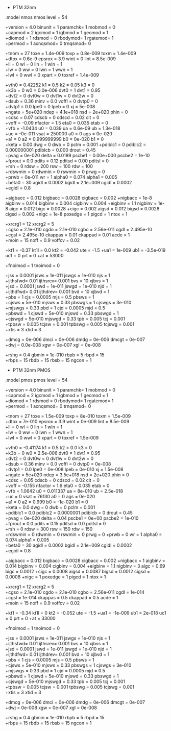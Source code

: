 * PTM 32nm

.model  nmos  nmos  level = 54

+version = 4.0          binunit = 1            paramchk= 1            mobmod  = 0          
+capmod  = 2            igcmod  = 1            igbmod  = 1            geomod  = 1          
+diomod  = 1            rdsmod  = 0            rbodymod= 1            rgatemod= 1          
+permod  = 1            acnqsmod= 0            trnqsmod= 0          

+tnom    = 27           toxe    = 1.4e-009     toxp    = 0.8e-009    toxm    = 1.4e-009   
+dtox    = 0.6e-9      epsrox  = 3.9          wint    = 0            lint    = 8.5e-009   
+ll      = 0            wl      = 0            lln     = 1            wln     = 1          
+lw      = 0            ww      = 0            lwn     = 1            wwn     = 1          
+lwl     = 0            wwl     = 0            xpart   = 0            toxref  = 1.4e-009   

+vth0    = 0.42252      k1      = 0.5          k2      = 0.05            k3      = 0          
+k3b     = 0            w0      = 0.0e-006     dvt0    = 1            dvt1    = 0.95       
+dvt2    = 0            dvt0w   = 0            dvt1w   = 0            dvt2w   = 0          
+dsub    = 0.36         minv    = 0.0          voffl   = 0            dvtp0   = 0    
+dvtp1   = 0.0          lpe0    = 0            lpeb    = 0            xj      = 5e-008     
+ngate   = 5e+020       ndep    = 4.1e+018     nsd     = 2e+020       phin    = 0         
+cdsc    = 0.07         cdscb   = 0            cdscd   = 0.02          cit     = 0          
+voff    = -0.09        nfactor = 1.5          eta0    = 0.035         etab    = 0          
+vfb     = -1.0434      u0      = 0.039        ua      = 0.6e-09      ub      = 1.3e-018   
+uc      = -0e-011      vsat    = 250000       a0      = 0            ags     = 0e-020     
+a1      = 0            a2      = 0.999999999  b0      = 0e-020       b1      = 0          
+keta    = 0.00         dwg     = 0            dwb     = 0            pclm    = 0.001
+pdiblc1 = 0            pdiblc2 = 0.000000001  pdiblcb = 0.000        drout   = 0.45       
+pvag    = 0e-020       delta   = 0.0189       pscbe1  = 0.00e+000    pscbe2  = 1e-10     
+fprout  = 0.0          pdits   = 0.12         pditsd  = 0.00         pditsl  = 0   
+rsh     = 0            rdsw    = 200          rsw     = 100          rdw     = 100        
+rdswmin = 0            rdwmin  = 0            rswmin  = 0            prwg    = 0          
+prwb    = 0e-011       wr      = 1            alpha0  = 0.074        alpha1  = 0.005      
+beta0   = 30           agidl   = 0.0002       bgidl   = 2.1e+009     cgidl   = 0.0002     
+egidl   = 0.8          

+aigbacc = 0.012        bigbacc = 0.0028       cigbacc = 0.002
+nigbacc = 1e-8         aigbinv = 0.014        bigbinv = 0.004        cigbinv = 0.004
+eigbinv = 1.1          nigbinv = 1e-8         aigc    = 0.012        bigc    = 0.0028
+cigc    = 0.002        aigsd   = 0.012        bigsd   = 0.0028       cigsd   = 0.002
+nigc    = 1e-8         poxedge = 1            pigcd   = 1            ntox    = 1

+xrcrg1  = 12           xrcrg2  = 5          
+cgso    = 2.1e-010     cgdo    = 2.1e-010     cgbo    = 2.56e-011    cgdl    = 2.495e-10     
+cgsl    = 2.495e-10    ckappas = 0.01         ckappad = 0.01         acde    = 1          
+moin    = 15           noff    = 0.9          voffcv  = 0.02       

+kt1     = -0.37        kt1l    = 0.0           kt2     = -0.042        ute     = -1.5
+ua1     = 1e-009    ub1     = -3.5e-019    uc1     = 0    prt     = 0
+at      = 53000

+fnoimod = 1            tnoimod = 0          

+jss     = 0.0001       jsws    = 1e-011       jswgs   = 1e-010       njs     = 1          
+ijthsfwd= 0.01         ijthsrev= 0.001        bvs     = 10           xjbvs   = 1          
+jsd     = 0.0001       jswd    = 1e-011       jswgd   = 1e-010       njd     = 1          
+ijthdfwd= 0.01         ijthdrev= 0.001        bvd     = 10           xjbvd   = 1          
+pbs     = 1            cjs     = 0.0005       mjs     = 0.5          pbsws   = 1          
+cjsws   = 5e-010       mjsws   = 0.33         pbswgs  = 1            cjswgs  = 3e-010     
+mjswgs  = 0.33         pbd     = 1            cjd     = 0.0005       mjd     = 0.5        
+pbswd   = 1            cjswd   = 5e-010       mjswd   = 0.33         pbswgd  = 1          
+cjswgd  = 5e-010       mjswgd  = 0.33         tpb     = 0.005        tcj     = 0.001      
+tpbsw   = 0.005        tcjsw   = 0.001        tpbswg  = 0.005        tcjswg  = 0.001      
+xtis    = 3            xtid    = 3          

+dmcg    = 0e-006       dmci    = 0e-006       dmdg    = 0e-006       dmcgt   = 0e-007     
+dwj     = 0.0e-008     xgw     = 0e-007       xgl     = 0e-008     

+rshg    = 0.4          gbmin   = 1e-010       rbpb    = 5            rbpd    = 15         
+rbps    = 15           rbdb    = 15           rbsb    = 15           ngcon   = 1  

* PTM 32nm PMOS
 
.model  pmos  pmos  level = 54

+version = 4.0          binunit = 1            paramchk= 1            mobmod  = 0          
+capmod  = 2            igcmod  = 1            igbmod  = 1            geomod  = 1          
+diomod  = 1            rdsmod  = 0            rbodymod= 1            rgatemod= 1          
+permod  = 1            acnqsmod= 0            trnqsmod= 0          

+tnom    = 27           toxe    = 1.5e-009     toxp    = 8e-010       toxm    = 1.5e-009   
+dtox    = 7e-010       epsrox  = 3.9          wint    = 0e-009       lint    = 8.5e-009   
+ll      = 0            wl      = 0            lln     = 1            wln     = 1          
+lw      = 0            ww      = 0            lwn     = 1            wwn     = 1          
+lwl     = 0            wwl     = 0            xpart   = 0            toxref  = 1.5e-009   

+vth0    = -0.41174     k1      = 0.5          k2      = 0.0          k3      = 0          
+k3b     = 0            w0      = 2.5e-006     dvt0    = 1            dvt1    = 0.95        
+dvt2    = 0            dvt0w   = 0            dvt1w   = 0            dvt2w   = 0          
+dsub    = 0.36         minv    = 0.0          voffl   = 0            dvtp0   = 0e-008     
+dvtp1   = 0.0          lpe0    = 0e-008       lpeb    = 0e-010       xj      = 1.5e-008     
+ngate   = 5e+020       ndep    = 3.5e+018     nsd     = 2e+020       phin    = 0          
+cdsc    = 0.05         cdscb   = 0            cdscd   = 0.02         cit     = 0          
+voff    = -0.155       nfactor = 1.6          eta0    = 0.035         etab    = 0          
+vfb     = 1.0642       u0      = 0.011337     ua      = 8e-010       ub      = 2.5e-018     
+uc      = 0            vsat    = 76130        a0      = 0            ags     = 0e-020     
+a1      = 0            a2      = 0.999        b0      = -1e-020      b1      = 0          
+keta    = 0.0          dwg     = 0            dwb     = 0            pclm    = 0.001       
+pdiblc1 = 0.0          pdiblc2 = 0.0000001    pdiblcb = 0            drout   = 0.45       
+pvag    = 0e-020       delta   = 0.04         pscbe1  = 0e+00        pscbe2  = 1e-010  
+fprout  = 0.0          pdits   = 0.15         pditsd  = 0.0          pditsl  = 0   
+rsh     = 0            rdsw    = 300          rsw     = 150          rdw     = 150        
+rdswmin = 0            rdwmin  = 0            rswmin  = 0            prwg    = 0
+prwb    = 0            wr      = 1            alpha0  = 0.074        alpha1  = 0.005      
+beta0   = 30           agidl   = 0.0002       bgidl   = 2.1e+009     cgidl   = 0.0002     
+egidl   = 0.8          

+aigbacc = 0.012        bigbacc = 0.0028       cigbacc = 0.002
+nigbacc = 1            aigbinv = 0.014        bigbinv = 0.004        cigbinv = 0.004
+eigbinv = 1.1          nigbinv = 3            aigc    = 0.69         bigc    = 0.0012
+cigc    = 0.0008       aigsd   = 0.0087       bigsd   = 0.0012       cigsd   = 0.0008
+nigc    = 1            poxedge = 1            pigcd   = 1            ntox    = 1

+xrcrg1  = 12           xrcrg2  = 5          
+cgso    = 2.1e-010     cgdo    = 2.1e-010     cgbo    = 2.56e-011    cgdl    = 1e-014     
+cgsl    = 1e-014       ckappas = 0.5          ckappad = 0.5          acde    = 1          
+moin    = 15           noff    = 0.9          voffcv  = 0.02       

+kt1     = -0.34        kt1l    = 0            kt2     = -0.052        ute     = -1.5
+ua1     = -1e-009    ub1     = 2e-018    uc1     = 0    prt     = 0
+at      = 33000

+fnoimod = 1            tnoimod = 0          

+jss     = 0.0001       jsws    = 1e-011       jswgs   = 1e-010       njs     = 1          
+ijthsfwd= 0.01         ijthsrev= 0.001        bvs     = 10           xjbvs   = 1          
+jsd     = 0.0001       jswd    = 1e-011       jswgd   = 1e-010       njd     = 1          
+ijthdfwd= 0.01         ijthdrev= 0.001        bvd     = 10           xjbvd   = 1          
+pbs     = 1            cjs     = 0.0005       mjs     = 0.5          pbsws   = 1          
+cjsws   = 5e-010       mjsws   = 0.33         pbswgs  = 1            cjswgs  = 3e-010     
+mjswgs  = 0.33         pbd     = 1            cjd     = 0.0005       mjd     = 0.5        
+pbswd   = 1            cjswd   = 5e-010       mjswd   = 0.33         pbswgd  = 1          
+cjswgd  = 5e-010       mjswgd  = 0.33         tpb     = 0.005        tcj     = 0.001      
+tpbsw   = 0.005        tcjsw   = 0.001        tpbswg  = 0.005        tcjswg  = 0.001      
+xtis    = 3            xtid    = 3          

+dmcg    = 0e-006       dmci    = 0e-006       dmdg    = 0e-006       dmcgt   = 0e-007     
+dwj     = 0e-008     xgw     = 0e-007       xgl     = 0e-008     

+rshg    = 0.4          gbmin   = 1e-010       rbpb    = 5            rbpd    = 15         
+rbps    = 15           rbdb    = 15           rbsb    = 15           ngcon   = 1          
